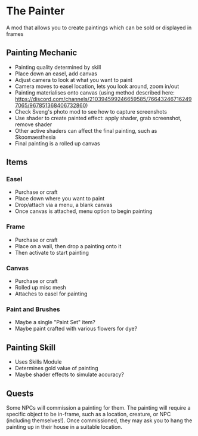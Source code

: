 # The Painter
A mod that allows you to create paintings which can be sold or displayed in frames

## Painting Mechanic
- Painting quality determined by skill
- Place down an easel, add canvas
- Adjust camera to look at what you want to paint
- Camera moves to easel location, lets you look around, zoom in/out
- Painting materialises onto canvas (using method described here: https://discord.com/channels/210394599246659585/766432467162497065/967851368406732860)
- Check Sveng's photo mod to see how to capture screenshots
- Use shader to create painted effect: apply shader, grab screenshot, remove shader
- Other active shaders can affect the final painting, such as Skoomaesthesia
- Final painting is a rolled up canvas

## Items

### Easel
- Purchase or craft
- Place down where you want to paint
- Drop/attach via a menu, a blank canvas
- Once canvas is attached, menu option to begin painting

### Frame
- Purchase or craft
- Place on a wall, then drop a painting onto it
- Then activate to start painting

### Canvas
- Purchase or craft
- Rolled up misc mesh
- Attaches to easel for painting

### Paint and Brushes
- Maybe a single "Paint Set" item?
- Maybe paint crafted with various flowers for dye?

## Painting Skill
- Uses Skills Module
- Determines gold value of painting
- Maybe shader effects to simulate accuracy?

## Quests
Some NPCs will commission a painting for them. The painting will require a specific object to be in-frame, such as a location, creature, or NPC (including themselves!). Once commissioned, they may ask you to hang the painting up in their house in a suitable location. 
